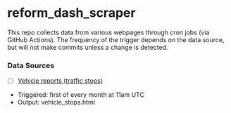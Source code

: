 # reform_dash_scraper

This repo collects data from various webpages through cron jobs (via GitHub Actions). The frequency of the trigger depends on the data source, but will not make commits unless a change is detected.


### Data Sources

- [ ] [Vehicle reports (traffic stops)](https://nyc.gov/site/nypd/stats/reports-analysis/vehicle-stop-reports.page)
 + Triggered: first of every month at 11am UTC
 + Output: vehicle_stops.html
